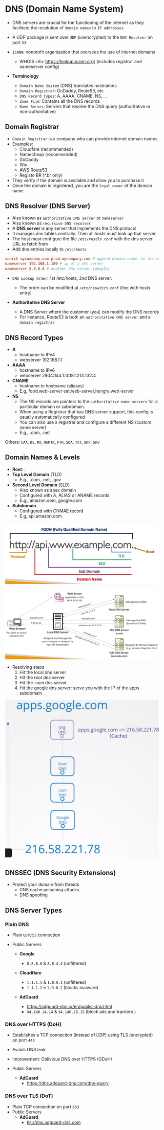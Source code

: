 # DNS (Domain Name System)

- DNS servers are crucial for the functioning of the internet as they facilitate the resolution of `domain names` to `IP addresses`.
- A UDP package is sent over `UDP` (unencrypted) to the `DNS Resolver` on port `53`
- `ICANN`: nonprofit organization that oversees the use of internet domains
  - WHOIS info: <https://lookup.icann.org/> (includes registrar and nameserver config)
- **Terminology**

  - `Domain Name System` (DNS) translates hostnames
  - `Domain Registrar`: GoDaddy, Route53, etc
  - `DNS Record Types`: A, AAAA, CNAME, NS, ...
  - `Zone File`: Contains all the DNS records
  - `Name Server`: Servers that resolve the DNS query (authoritative or non-authoritative)

## Domain Registrar

- `Domain Registrar` is a company who can provide internet domain names
- Examples:
  - Cloudfare (recommended)
  - Namecheap (recommended)
  - GoDaddy
  - Wix
  - AWS Route53
  - Registo BR (*.br only)
- They verify if the domain is available and allow you to purchase it
- Once the domain is registered, you are the `legal owner` of the domain name

## DNS Resolver (DNS Server)

- Also known as `authoritative DNS server` or `nameserver`
- Also known as `recursive DNS resolver`
- A **DNS server** is any server that implements the DNS protocol
- It manages dns tables centrally. Then all hosts must look up that server.
- The host must configure the file `/etc/resolv.conf` with the dns server URL to fetch from
- Add dns entries locally to `/etc/hosts`

```conf
search mycompany.com prod.mycompany.com # append domain names to the requests
nameserver 192.168.1.100 # ip of a dns server
nameserver 8.8.8.8 # another dns server (google)
```

- `DNS Lookup Order`: 1st /etc/hosts, 2nd DNS server.
  - The order can be modified at `/etc/nsswitch.conf` (line with hosts entry)

- **Authoritative DNS Server**

  - A DNS Server where the customer (you) can modify the DNS records
  - For instance, Route53 is both an `authoritative DNS server` and a `domain registrar`

## DNS Record Types

- **A**
  - hostname to IPv4
  - webserver 192.168.1.1
- **AAAA**
  - hostname to IPv6
  - webserver 2804:14d:1:0:181:213:132:4
- **CNAME**
  - hostname to hostname (aliases)
  - E.g, food.web-server eat.web-server,hungry.web-server
- **NS**
  - The NS records are pointers to the `authoritative name servers` for a particular domain or subdomain.
  - When using a Registrar that has DNS server support, this config is usually automatically configured
  - You can also use a registrar and configure a different NS (custom name server)
  - E.g., .com, .net

Others: `CAA`, `DS`, `MX`, `NAPTR`, `PTR`, `SOA`, `TXT`, `SPF`, `SRV`

## Domain Names & Levels

- **Root**: .
- **Top Level Domain** (TLD)
  - E.g., .com, .net, .gov
- **Second Level Domain** (SLD)
  - Also known as apex domain
  - Configured with A, ALIAS or ANAME records
  - E.g., amazon.com, google.com
- **Subdomain**
  - Configured with CNMAE record
  - E.g, api.amazon.com.

![Domain Name](.images/domain-name.png)

![DNS Flow](.images/dns-flow.png)

- Resolving steps
  1. Hit the local dns server
  1. Hit the root dns server
  1. Hit the .com dns server
  1. Hit the google dns server: serve you with the IP of the apps subdomain

![Gateway](.images/dns-caching.png)

## DNSSEC (DNS Security Extensions)

- Protect your domain from threats
  - DNS cache poisoning attacks
  - DNS spoofing

## DNS Server Types

### Plain DNS

- Plain `UDP/53` connection
- Public Servers

  - **Google**
    - `8.8.8.8` & `8.8.4.4` (unfiltered)

  - **Cloudflare**
    - `1.1.1.1` & `1.0.0.1` (unfiltered)
    - `1.1.1.2` e `1.0.0.2` (blocks malware)

  - **AdGuard**
    - <https://adguard-dns.io/en/public-dns.html>
    - `94.140.14.14` & `94.140.15.15` (block ads and trackers )

### DNS over HTTPS (DoH)

- Establishes a TCP connection (instead of UDP) using TLS (encrypted) on port `443`
- Avoids DNS leak
- Improvement: Oblivious DNS over HTTPS (ODoH)

- Public Servers
  - **AdGuard**
    - <https://dns.adguard-dns.com/dns-query>

### DNS over TLS (DoT)

- Plain TCP connection on port `853`
- Public Servers
  - **AdGuard**
    - <tls://dns.adguard-dns.com>
